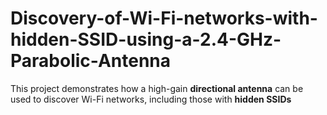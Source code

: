 # Discovery-of-Wi-Fi-networks-with-hidden-SSID-using-a-2.4-GHz-Parabolic-Antenna
This project demonstrates how a high-gain **directional antenna** can be used to discover Wi-Fi networks, including those with **hidden SSIDs**
